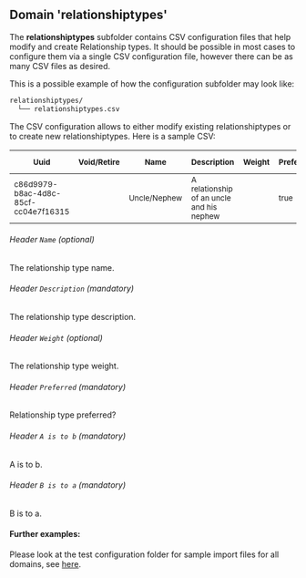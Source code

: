 ## Domain 'relationshiptypes'

The **relationshiptypes** subfolder contains CSV configuration files that help modify and create Relationship 
types. It should be possible in most cases to configure them via a single CSV configuration file, however 
there can be as many CSV files as desired.

This is a possible example of how the configuration subfolder may look like:
```bash
relationshiptypes/
  └── relationshiptypes.csv
```
The CSV configuration allows to either modify existing relationshiptypes or to
create new relationshiptypes. Here is a sample CSV:

| <sub>Uuid</sub>                                   | <sub>Void/Retire</sub>    | <sub>Name</sub>           | <sub>Description</sub>                                | <sub>Weight</sub>     | <sub>Preferred</sub>  | <sub>A is to b</sub>  | <sub>B is to a</sub>  | <sub>_order:2000</sub>    |
|-------------------------------------- |-------------  |-------------- |-------------------------------------------    |--------   |-----------    |-----------    |-----------    |-------------  |
| <sub>c86d9979-b8ac-4d8c-85cf-cc04e7f16315</sub>   |               | <sub>Uncle/Nephew</sub>   | <sub>A relationship of an uncle and his nephew</sub>  |           | <sub>true</sub>       | <sub>Uncle</sub>      | <sub>Nephew</sub>     |               |

###### Header `Name` *(optional)*
The relationship type name.

###### Header `Description` *(mandatory)*
The relationship type description.

###### Header `Weight` *(optional)*
The relationship type weight.

###### Header `Preferred` *(mandatory)*
Relationship type preferred?

###### Header `A is to b` *(mandatory)*
A is to b.

###### Header `B is to a` *(mandatory)*
B is to a.

#### Further examples:
Please look at the test configuration folder for sample import files for all domains, see
[here](../api/src/test/resources/testAppDataDir/configuration).
